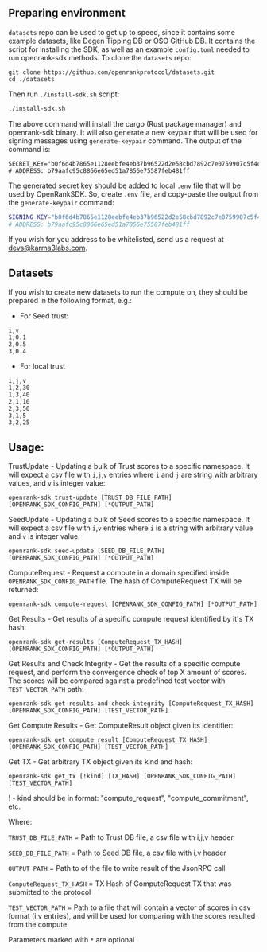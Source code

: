 ## Preparing environment
`datasets` repo can be used to get up to speed, since it contains some example datasets, like Degen Tipping DB or OSO GitHub DB.
It contains the script for installing the SDK, as well as an example `config.toml` needed to run openrank-sdk methods.
To clone the `datasets` repo:
```
git clone https://github.com/openrankprotocol/datasets.git
cd ./datasets
```
Then run `./install-sdk.sh` script:
```bash
./install-sdk.sh
```
The above command will install the cargo (Rust package manager) and openrank-sdk binary.
It will also generate a new keypair that will be used for signing messages using `generate-keypair` command.
The output of the command is:
```
SECRET_KEY="b0f6d4b7865e1128eebfe4eb37b96522d2e58cbd7892c7e0759907c5f4c6ede4"
# ADDRESS: b79aafc95c8866e65ed51a7856e75587feb481ff
```
The generated secret key should be added to local `.env` file that will be used by OpenRankSDK. So, create `.env` file,
and copy-paste the output from the `generate-keypair` command:
```bash
SIGNING_KEY="b0f6d4b7865e1128eebfe4eb37b96522d2e58cbd7892c7e0759907c5f4c6ede4"
# ADDRESS: b79aafc95c8866e65ed51a7856e75587feb481ff
```
If you wish for you address to be whitelisted, send us a request at devs@karma3labs.com.

## Datasets
If you wish to create new datasets to run the compute on, they should be prepared in the following format, e.g.:
- For Seed trust:
```csv
i,v
1,0.1
2,0.5
3,0.4
```
- For local trust
```csv
i,j,v
1,2,30
1,3,40
2,1,10
2,3,50
3,1,5
3,2,25
```

## Usage:
TrustUpdate - Updating a bulk of Trust scores to a specific namespace. It will expect a csv file with `i`,`j`,`v` entries where `i` and `j` are string with arbitrary values, and `v` is integer value:
```
openrank-sdk trust-update [TRUST_DB_FILE_PATH] [OPENRANK_SDK_CONFIG_PATH] [*OUTPUT_PATH]
```

SeedUpdate - Updating a bulk of Seed scores to a specific namespace. It will expect a csv file with `i`,`v` entries where `i` is a string with arbitrary value and `v` is integer value:
```
openrank-sdk seed-update [SEED_DB_FILE_PATH] [OPENRANK_SDK_CONFIG_PATH] [*OUTPUT_PATH]
```

ComputeRequest - Request a compute in a domain specified inside `OPENRANK_SDK_CONFIG_PATH` file. The hash of ComputeRequest TX will be returned:
```
openrank-sdk compute-request [OPENRANK_SDK_CONFIG_PATH] [*OUTPUT_PATH]
```

Get Results - Get results of a specific compute request identified by it's TX hash:
```
openrank-sdk get-results [ComputeRequest_TX_HASH] [OPENRANK_SDK_CONFIG_PATH] [*OUTPUT_PATH]
```

Get Results and Check Integrity - Get the results of a specific compute request, and perform the convergence check of top X amount of scores.
The scores will be compared against a predefined test vector with `TEST_VECTOR_PATH` path:
```
openrank-sdk get-results-and-check-integrity [ComputeRequest_TX_HASH] [OPENRANK_SDK_CONFIG_PATH] [TEST_VECTOR_PATH]
```

Get Compute Results - Get ComputeResult object given its identifier:
```
openrank-sdk get_compute_result [ComputeRequest_TX_HASH] [OPENRANK_SDK_CONFIG_PATH] [TEST_VECTOR_PATH]
```

Get TX - Get arbitrary TX object given its kind and hash:
```
openrank-sdk get_tx [!kind]:[TX_HASH] [OPENRANK_SDK_CONFIG_PATH] [TEST_VECTOR_PATH]
```
! - kind should be in format: "compute_request", "compute_commitment", etc.

Where:

`TRUST_DB_FILE_PATH` = Path to Trust DB file, a csv file with i,j,v header

`SEED_DB_FILE_PATH` = Path to Seed DB file, a csv file with i,v header

`OUTPUT_PATH` = Path to of the file to write result of the JsonRPC call

`ComputeRequest_TX_HASH` = TX Hash of ComputeRequest TX that was submitted to the protocol

`TEST_VECTOR_PATH` = Path to a file that will contain a vector of scores in csv format (i,v entries),
and will be used for comparing with the scores resulted from the compute

Parameters marked with `*` are optional
